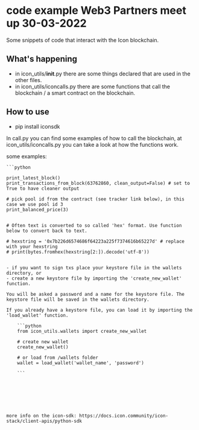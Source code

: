 # code example Web3 Partners meet up 30-03-2022

Some snippets of code that interact with the Icon blockchain.

## What's happening
- in icon_utils/__init__.py there are some things declared that are used in the other files.
- in icon_utils/iconcalls.py there are some functions that call the blockchain / a smart contract on the blockchain. 

## How to use
- pip install iconsdk

In call.py you can find some examples of how to call the blockchain, at icon_utils/iconcalls.py you can take a look at how the functions work.

some examples:
    
    ```python

    print_latest_block()
    print_transactions_from_block(63762860, clean_output=False) # set to True to have cleaner output

    # pick pool id from the contract (see tracker link below), in this case we use pool id 3
    print_balanced_price(3)


    # Often text is converted to so called 'hex' format. Use function below to convert back to text.

    # hexstring = '0x7b226d6574686f64223a225f7374616b65227d' # replace with your hexstring
    # print(bytes.fromhex(hexstring[2:]).decode('utf-8'))
```

- if you want to sign txs place your keystore file in the wallets directory, or
- create a new keystore file by importing the 'create_new_wallet' function.

You will be asked a password and a name for the keystore file. The keystore file will be saved in the wallets directory.

If you already have a keystore file, you can load it by importing the 'load_wallet' function.

    ```python
    from icon_utils.wallets import create_new_wallet

    # create new wallet
    create_new_wallet()

    # or load from /wallets folder
    wallet = load_wallet('wallet_name', 'password')

    ```







more info on the icon-sdk: https://docs.icon.community/icon-stack/client-apis/python-sdk